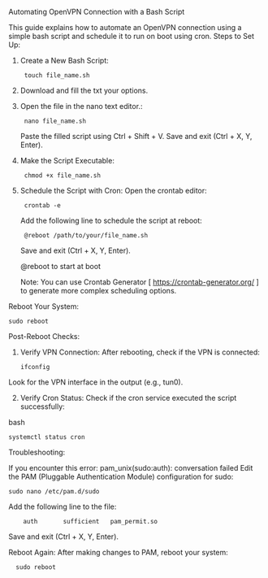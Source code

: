 Automating OpenVPN Connection with a Bash Script

This guide explains how to automate an OpenVPN connection using a simple bash script and schedule it to run on boot using cron.
Steps to Set Up:

1. Create a New Bash Script:

        touch file_name.sh

2. Download and fill the txt your options.
3. Open the file in the nano text editor.:

        nano file_name.sh
   Paste the filled script using Ctrl + Shift + V.
   Save and exit (Ctrl + X, Y, Enter).

    

4. Make the Script Executable:

        chmod +x file_name.sh



5. Schedule the Script with Cron:
   Open the crontab editor:

        crontab -e

   Add the following line to schedule the script at reboot:


        @reboot /path/to/your/file_name.sh

    

    Save and exit (Ctrl + X, Y, Enter).
   
    @reboot to start at boot 

    Note: You can use Crontab Generator [ https://crontab-generator.org/ ] to generate more complex scheduling options.

Reboot Your System:

    sudo reboot


Post-Reboot Checks:

  1. Verify VPN Connection: After rebooting, check if the VPN is connected:

         ifconfig

   Look for the VPN interface in the output (e.g., tun0).

  2. Verify Cron Status: Check if the cron service executed the script successfully:

bash

    systemctl status cron

Troubleshooting:

  If you encounter this error: pam_unix(sudo:auth): conversation failed
  Edit the PAM (Pluggable Authentication Module) configuration for sudo:


    sudo nano /etc/pam.d/sudo

Add the following line to the file:

        auth       sufficient   pam_permit.so

  Save and exit (Ctrl + X, Y, Enter).

  Reboot Again: After making changes to PAM, reboot your system:

      sudo reboot


